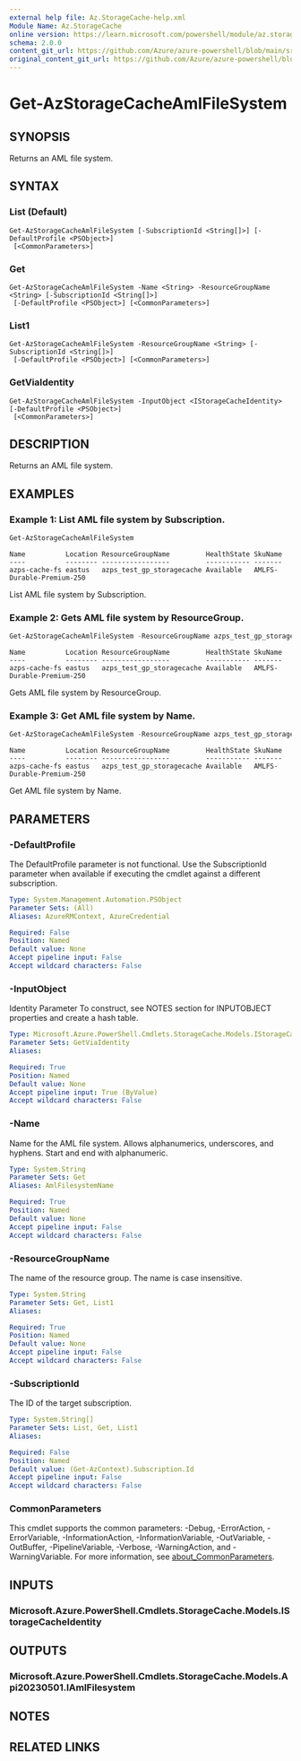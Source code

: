 ```yaml
---
external help file: Az.StorageCache-help.xml
Module Name: Az.StorageCache
online version: https://learn.microsoft.com/powershell/module/az.storagecache/get-azstoragecacheamlfilesystem
schema: 2.0.0
content_git_url: https://github.com/Azure/azure-powershell/blob/main/src/StorageCache/StorageCache/help/Get-AzStorageCacheAmlFileSystem.md
original_content_git_url: https://github.com/Azure/azure-powershell/blob/main/src/StorageCache/StorageCache/help/Get-AzStorageCacheAmlFileSystem.md
---
```


# Get-AzStorageCacheAmlFileSystem

## SYNOPSIS
Returns an AML file system.

## SYNTAX

### List (Default)
```
Get-AzStorageCacheAmlFileSystem [-SubscriptionId <String[]>] [-DefaultProfile <PSObject>]
 [<CommonParameters>]
```

### Get
```
Get-AzStorageCacheAmlFileSystem -Name <String> -ResourceGroupName <String> [-SubscriptionId <String[]>]
 [-DefaultProfile <PSObject>] [<CommonParameters>]
```

### List1
```
Get-AzStorageCacheAmlFileSystem -ResourceGroupName <String> [-SubscriptionId <String[]>]
 [-DefaultProfile <PSObject>] [<CommonParameters>]
```

### GetViaIdentity
```
Get-AzStorageCacheAmlFileSystem -InputObject <IStorageCacheIdentity> [-DefaultProfile <PSObject>]
 [<CommonParameters>]
```

## DESCRIPTION
Returns an AML file system.

## EXAMPLES

### Example 1: List AML file system by Subscription.
```powershell
Get-AzStorageCacheAmlFileSystem
```

```output
Name          Location ResourceGroupName         HealthState SkuName
----          -------- -----------------         ----------- -------
azps-cache-fs eastus   azps_test_gp_storagecache Available   AMLFS-Durable-Premium-250
```

List AML file system by Subscription.

### Example 2: Gets AML file system by ResourceGroup.
```powershell
Get-AzStorageCacheAmlFileSystem -ResourceGroupName azps_test_gp_storagecache
```

```output
Name          Location ResourceGroupName         HealthState SkuName
----          -------- -----------------         ----------- -------
azps-cache-fs eastus   azps_test_gp_storagecache Available   AMLFS-Durable-Premium-250
```

Gets AML file system by ResourceGroup.

### Example 3: Get AML file system by Name.
```powershell
Get-AzStorageCacheAmlFileSystem -ResourceGroupName azps_test_gp_storagecache -Name azps-cache-fs
```

```output
Name          Location ResourceGroupName         HealthState SkuName
----          -------- -----------------         ----------- -------
azps-cache-fs eastus   azps_test_gp_storagecache Available   AMLFS-Durable-Premium-250
```

Get AML file system by Name.

## PARAMETERS

### -DefaultProfile
The DefaultProfile parameter is not functional.
Use the SubscriptionId parameter when available if executing the cmdlet against a different subscription.

```yaml
Type: System.Management.Automation.PSObject
Parameter Sets: (All)
Aliases: AzureRMContext, AzureCredential

Required: False
Position: Named
Default value: None
Accept pipeline input: False
Accept wildcard characters: False
```

### -InputObject
Identity Parameter
To construct, see NOTES section for INPUTOBJECT properties and create a hash table.

```yaml
Type: Microsoft.Azure.PowerShell.Cmdlets.StorageCache.Models.IStorageCacheIdentity
Parameter Sets: GetViaIdentity
Aliases:

Required: True
Position: Named
Default value: None
Accept pipeline input: True (ByValue)
Accept wildcard characters: False
```

### -Name
Name for the AML file system.
Allows alphanumerics, underscores, and hyphens.
Start and end with alphanumeric.

```yaml
Type: System.String
Parameter Sets: Get
Aliases: AmlFilesystemName

Required: True
Position: Named
Default value: None
Accept pipeline input: False
Accept wildcard characters: False
```

### -ResourceGroupName
The name of the resource group.
The name is case insensitive.

```yaml
Type: System.String
Parameter Sets: Get, List1
Aliases:

Required: True
Position: Named
Default value: None
Accept pipeline input: False
Accept wildcard characters: False
```

### -SubscriptionId
The ID of the target subscription.

```yaml
Type: System.String[]
Parameter Sets: List, Get, List1
Aliases:

Required: False
Position: Named
Default value: (Get-AzContext).Subscription.Id
Accept pipeline input: False
Accept wildcard characters: False
```

### CommonParameters
This cmdlet supports the common parameters: -Debug, -ErrorAction, -ErrorVariable, -InformationAction, -InformationVariable, -OutVariable, -OutBuffer, -PipelineVariable, -Verbose, -WarningAction, and -WarningVariable. For more information, see [about_CommonParameters](http://go.microsoft.com/fwlink/?LinkID=113216).

## INPUTS

### Microsoft.Azure.PowerShell.Cmdlets.StorageCache.Models.IStorageCacheIdentity

## OUTPUTS

### Microsoft.Azure.PowerShell.Cmdlets.StorageCache.Models.Api20230501.IAmlFilesystem

## NOTES

## RELATED LINKS
